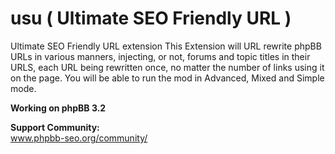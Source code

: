 # usu ( Ultimate SEO Friendly URL )
Ultimate SEO Friendly URL extension
This Extension will URL rewrite phpBB URLs in various manners, injecting, or not, forums and topic titles in their URLS, each URL being rewritten once, no matter the number of links using it on the page.
You will be able to run the mod in Advanced, Mixed and Simple mode.

<b>Working on phpBB 3.2</b>

<b>Support Community:</b>
<br /> www.phpbb-seo.org/community/
